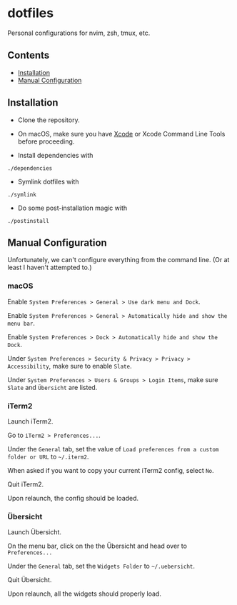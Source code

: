 # dotfiles

Personal configurations for nvim, zsh, tmux, etc.

## Contents
* [Installation](#installation)
* [Manual Configuration](#manual-configuration)

## Installation

* Clone the repository.

* On macOS, make sure you have [Xcode](xcode_direct_download) or Xcode Command Line Tools before proceeding.

* Install dependencies with

```
./dependencies
```

* Symlink dotfiles with

```
./symlink
```

* Do some post-installation magic with

```
./postinstall
```

## Manual Configuration

Unfortunately, we can't configure everything from the command line. (Or at least I haven't attempted to.)

### macOS

Enable `System Preferences > General > Use dark menu and Dock`.

Enable `System Preferences > General > Automatically hide and show the menu bar`.

Enable `System Preferences > Dock > Automatically hide and show the Dock`.

Under `System Preferences > Security & Privacy > Privacy > Accessibility`, make sure to enable `Slate`.

Under `System Preferences > Users & Groups > Login Items`, make sure `Slate` and `Übersicht` are listed.

### iTerm2

Launch iTerm2.

Go to `iTerm2 > Preferences...`.

Under the `General` tab, set the value of `Load preferences from a custom folder or URL` to `~/.iterm2`.

When asked if you want to copy your current iTerm2 config, select `No`.

Quit iTerm2.

Upon relaunch, the config should be loaded.

### Übersicht

Launch Übersicht.

On the menu bar, click on the the Übersicht and head over to `Preferences...`

Under the `General` tab, set the `Widgets Folder` to `~/.uebersicht`.

Quit Übersicht.

Upon relaunch, all the widgets should properly load.

[xcode_direct_download]: https://stackoverflow.com/questions/10335747/how-to-download-xcode-dmg-or-xip-file
